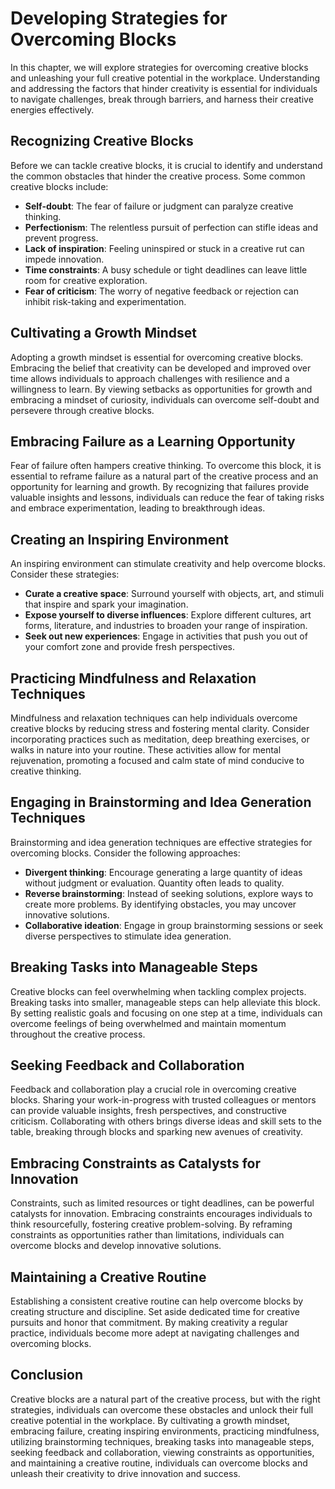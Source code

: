 Developing Strategies for Overcoming Blocks
====================================================

In this chapter, we will explore strategies for overcoming creative blocks and unleashing your full creative potential in the workplace. Understanding and addressing the factors that hinder creativity is essential for individuals to navigate challenges, break through barriers, and harness their creative energies effectively.

Recognizing Creative Blocks
---------------------------

Before we can tackle creative blocks, it is crucial to identify and understand the common obstacles that hinder the creative process. Some common creative blocks include:

* **Self-doubt**: The fear of failure or judgment can paralyze creative thinking.
* **Perfectionism**: The relentless pursuit of perfection can stifle ideas and prevent progress.
* **Lack of inspiration**: Feeling uninspired or stuck in a creative rut can impede innovation.
* **Time constraints**: A busy schedule or tight deadlines can leave little room for creative exploration.
* **Fear of criticism**: The worry of negative feedback or rejection can inhibit risk-taking and experimentation.

Cultivating a Growth Mindset
----------------------------

Adopting a growth mindset is essential for overcoming creative blocks. Embracing the belief that creativity can be developed and improved over time allows individuals to approach challenges with resilience and a willingness to learn. By viewing setbacks as opportunities for growth and embracing a mindset of curiosity, individuals can overcome self-doubt and persevere through creative blocks.

Embracing Failure as a Learning Opportunity
-------------------------------------------

Fear of failure often hampers creative thinking. To overcome this block, it is essential to reframe failure as a natural part of the creative process and an opportunity for learning and growth. By recognizing that failures provide valuable insights and lessons, individuals can reduce the fear of taking risks and embrace experimentation, leading to breakthrough ideas.

Creating an Inspiring Environment
---------------------------------

An inspiring environment can stimulate creativity and help overcome blocks. Consider these strategies:

* **Curate a creative space**: Surround yourself with objects, art, and stimuli that inspire and spark your imagination.
* **Expose yourself to diverse influences**: Explore different cultures, art forms, literature, and industries to broaden your range of inspiration.
* **Seek out new experiences**: Engage in activities that push you out of your comfort zone and provide fresh perspectives.

Practicing Mindfulness and Relaxation Techniques
------------------------------------------------

Mindfulness and relaxation techniques can help individuals overcome creative blocks by reducing stress and fostering mental clarity. Consider incorporating practices such as meditation, deep breathing exercises, or walks in nature into your routine. These activities allow for mental rejuvenation, promoting a focused and calm state of mind conducive to creative thinking.

Engaging in Brainstorming and Idea Generation Techniques
--------------------------------------------------------

Brainstorming and idea generation techniques are effective strategies for overcoming blocks. Consider the following approaches:

* **Divergent thinking**: Encourage generating a large quantity of ideas without judgment or evaluation. Quantity often leads to quality.
* **Reverse brainstorming**: Instead of seeking solutions, explore ways to create more problems. By identifying obstacles, you may uncover innovative solutions.
* **Collaborative ideation**: Engage in group brainstorming sessions or seek diverse perspectives to stimulate idea generation.

Breaking Tasks into Manageable Steps
------------------------------------

Creative blocks can feel overwhelming when tackling complex projects. Breaking tasks into smaller, manageable steps can help alleviate this block. By setting realistic goals and focusing on one step at a time, individuals can overcome feelings of being overwhelmed and maintain momentum throughout the creative process.

Seeking Feedback and Collaboration
----------------------------------

Feedback and collaboration play a crucial role in overcoming creative blocks. Sharing your work-in-progress with trusted colleagues or mentors can provide valuable insights, fresh perspectives, and constructive criticism. Collaborating with others brings diverse ideas and skill sets to the table, breaking through blocks and sparking new avenues of creativity.

Embracing Constraints as Catalysts for Innovation
-------------------------------------------------

Constraints, such as limited resources or tight deadlines, can be powerful catalysts for innovation. Embracing constraints encourages individuals to think resourcefully, fostering creative problem-solving. By reframing constraints as opportunities rather than limitations, individuals can overcome blocks and develop innovative solutions.

Maintaining a Creative Routine
------------------------------

Establishing a consistent creative routine can help overcome blocks by creating structure and discipline. Set aside dedicated time for creative pursuits and honor that commitment. By making creativity a regular practice, individuals become more adept at navigating challenges and overcoming blocks.

Conclusion
----------

Creative blocks are a natural part of the creative process, but with the right strategies, individuals can overcome these obstacles and unlock their full creative potential in the workplace. By cultivating a growth mindset, embracing failure, creating inspiring environments, practicing mindfulness, utilizing brainstorming techniques, breaking tasks into manageable steps, seeking feedback and collaboration, viewing constraints as opportunities, and maintaining a creative routine, individuals can overcome blocks and unleash their creativity to drive innovation and success.
